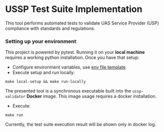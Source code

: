 # USSP Test Suite Implementation

This tool performs automated tests to validate UAS Service Provider (USP) compliance with standards and regulations.

### Setting up your environment

This project is powered by pytest. Running it on your **local machine** requires a working python installation. Once you have that setup:

- Configure environment variables, use [env file template](../example.env).
- Execute setup and run locally:

```
make local-setup && make run-locally
```

The presented tool is a synchronous executable built into the `ussp-validator` **Docker** image.  This image usage requires a docker installation.

- Execute:

```
make run
```

Currently, the test suite execution result will be shown only in docker log.
